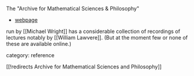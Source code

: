 
The "Archive for Mathematical Sciences & Philosophy"

* [webpage](http://www.archmathsci.org)

run by [[Michael Wright]] has a considerable collection of recordings of lectures notably by [[William Lawvere]]. (But at the moment few or none of these are available online.)

category: reference

[[!redirects Archive for Mathematical Sciences and Philosophy]]